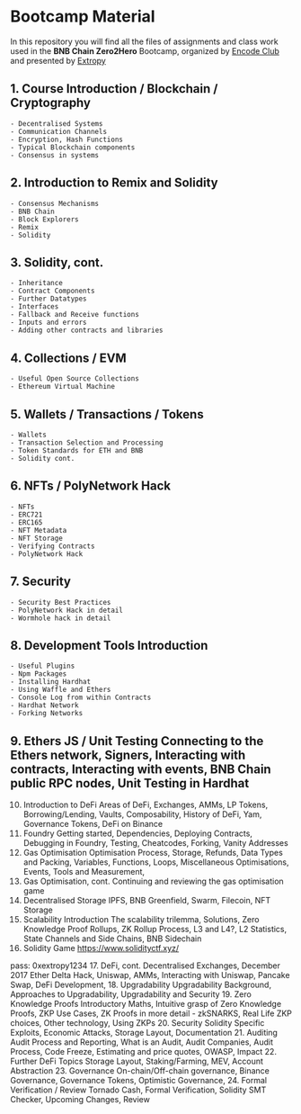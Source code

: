 # **Bootcamp Material**

In this repository you will find all the files of assignments and class work used in the **BNB Chain Zero2Hero** Bootcamp, organized by [Encode Club](https://www.encode.club/) and presented by [Extropy](https://extropy.io/)

## 1. Course Introduction / Blockchain / Cryptography

    - Decentralised Systems
    - Communication Channels
    - Encryption, Hash Functions
    - Typical Blockchain components
    - Consensus in systems

## 2. Introduction to Remix and Solidity

    - Consensus Mechanisms
    - BNB Chain
    - Block Explorers
    - Remix
    - Solidity

## 3. Solidity, cont.
	
    - Inheritance
    - Contract Components
    - Further Datatypes
    - Interfaces
    - Fallback and Receive functions
    - Inputs and errors
    - Adding other contracts and libraries

## 4. Collections / EVM

	- Useful Open Source Collections
    - Ethereum Virtual Machine

## 5. Wallets / Transactions / Tokens

	- Wallets
    - Transaction Selection and Processing
    - Token Standards for ETH and BNB
    - Solidity cont.

## 6. NFTs / PolyNetwork Hack

	- NFTs
    - ERC721
    - ERC165
    - NFT Metadata
    - NFT Storage
    - Verifying Contracts
    - PolyNetwork Hack

## 7. Security	
    - Security Best Practices
    - PolyNetwork Hack in detail
    - Wormhole hack in detail

## 8. Development Tools	Introduction

    - Useful Plugins
    - Npm Packages
    - Installing Hardhat
    - Using Waffle and Ethers
    - Console Log from within Contracts
    - Hardhat Network
    - Forking Networks

## 9. Ethers JS / Unit Testing	Connecting to the Ethers network, Signers, Interacting with contracts, Interacting with events, BNB Chain public RPC nodes, Unit Testing in Hardhat
10. Introduction to DeFi	Areas of DeFi, Exchanges, AMMs, LP Tokens, Borrowing/Lending, Vaults, Composability, History of DeFi, Yam, Governance Tokens, DeFi on Binance
11. Foundry	Getting started, Dependencies, Deploying Contracts, Debugging in Foundry, Testing, Cheatcodes, Forking, Vanity Addresses
12. Gas Optimisation	Optimisation Process, Storage, Refunds, Data Types and Packing, Variables, Functions, Loops, Miscellaneous Optimisations, Events, Tools and Measurement, 
13. Gas Optimisation, cont.	Continuing and reviewing the gas optimisation game
14. Decentralised Storage	IPFS, BNB Greenfield, Swarm, Filecoin, NFT Storage
15. Scalability Introduction 	The scalability trilemma, Solutions, Zero Knowledge Proof Rollups, ZK Rollup Process, L3 and L4?, L2 Statistics, State Channels and Side Chains, BNB Sidechain
16. Solidity Game	https://www.solidityctf.xyz/

pass: 0xextropy1234
17. DeFi, cont.	Decentralised Exchanges, December 2017 Ether Delta Hack, Uniswap, AMMs, Interacting with Uniswap, Pancake Swap, DeFi Development, 
18. Upgradability	Upgradability Background, Approaches to Upgradability, Upgradability and Security
19. Zero Knowledge Proofs	Introductory Maths, Intuitive grasp of Zero Knowledge Proofs, ZKP Use Cases, ZK Proofs in more detail - zkSNARKS, Real Life ZKP choices, Other technology, Using ZKPs
20. Security	Solidity Specific Exploits, Economic Attacks, Storage Layout, Documentation
21. Auditing	Audit Process and Reporting, What is an Audit, Audit Companies, Audit Process, Code Freeze, Estimating and price quotes, OWASP, Impact
22. Further DeFi Topics	Storage Layout, Staking/Farming, MEV, Account Abstraction
23. Governance	On-chain/Off-chain governance, Binance Governance, Governance Tokens, Optimistic Governance, 
24. Formal Verification / Review	Tornado Cash, Formal Verification, Solidity SMT Checker, Upcoming Changes, Review
